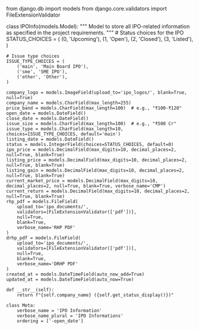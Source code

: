 from django.db import models
from django.core.validators import FileExtensionValidator

class IPOInfo(models.Model):
    """
    Model to store all IPO-related information as specified in the project requirements.
    """
    # Status choices for the IPO
    STATUS_CHOICES = (
        (0, 'Upcoming'),
        (1, 'Open'),
        (2, 'Closed'),
        (3, 'Listed'),
    )
    
    # Issue type choices
    ISSUE_TYPE_CHOICES = (
        ('main', 'Main Board IPO'),
        ('sme', 'SME IPO'),
        ('other', 'Other'),
    )
    
    company_logo = models.ImageField(upload_to='ipo_logos/', blank=True, null=True)
    company_name = models.CharField(max_length=255)
    price_band = models.CharField(max_length=100)  # e.g., "₹100-₹120"
    open_date = models.DateField()
    close_date = models.DateField()
    issue_size = models.CharField(max_length=100)  # e.g., "₹500 Cr"
    issue_type = models.CharField(max_length=10, choices=ISSUE_TYPE_CHOICES, default='main')
    listing_date = models.DateField()
    status = models.IntegerField(choices=STATUS_CHOICES, default=0)
    ipo_price = models.DecimalField(max_digits=10, decimal_places=2, null=True, blank=True)
    listing_price = models.DecimalField(max_digits=10, decimal_places=2, null=True, blank=True)
    listing_gain = models.DecimalField(max_digits=10, decimal_places=2, null=True, blank=True)
    current_market_price = models.DecimalField(max_digits=10, decimal_places=2, null=True, blank=True, verbose_name='CMP')
    current_return = models.DecimalField(max_digits=10, decimal_places=2, null=True, blank=True)
    rhp_pdf = models.FileField(
        upload_to='ipo_documents/',
        validators=[FileExtensionValidator(['pdf'])],
        null=True,
        blank=True,
        verbose_name='RHP PDF'
    )
    drhp_pdf = models.FileField(
        upload_to='ipo_documents/',
        validators=[FileExtensionValidator(['pdf'])],
        null=True,
        blank=True,
        verbose_name='DRHP PDF'
    )
    created_at = models.DateTimeField(auto_now_add=True)
    updated_at = models.DateTimeField(auto_now=True)
    
    def __str__(self):
        return f"{self.company_name} ({self.get_status_display()})"
    
    class Meta:
        verbose_name = 'IPO Information'
        verbose_name_plural = 'IPO Informations'
        ordering = ['-open_date']
